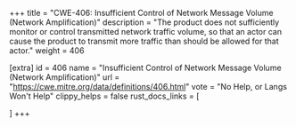 +++
title = "CWE-406: Insufficient Control of Network Message Volume (Network Amplification)"
description	= "The product does not sufficiently monitor or control transmitted network traffic volume, so that an actor can cause the product to transmit more traffic than should be allowed for that actor."
weight = 406

[extra]
id = 406
name = "Insufficient Control of Network Message Volume (Network Amplification)"
url = "https://cwe.mitre.org/data/definitions/406.html"
vote = "No Help, or Langs Won't Help"
clippy_helps = false
rust_docs_links = [
	
]
+++

